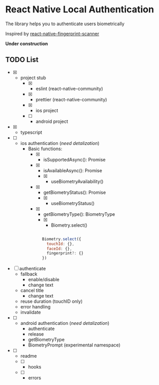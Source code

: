 # React Native Local Authentication

The library helps you to authenticate users biometrically

Inspired by [react-native-fingerprint-scanner](https://github.com/hieuvp/react-native-fingerprint-scanner)

**Under construction**

## TODO List

* [x] - project stub
    - [x] - eslint (react-native-community)
    - [x] - prettier (react-native-community)
    - [x] - ios project
    - [ ] - android project
* [x] - typescript
* [ ] - ios authentication (*need detalization*)
    - Basic functions:
      * [x] - isSupportedAsync(): Promise<boolean>
      * [x] - isAvailableAsync(): Promise<boolean>
        * [x] - useBiometryAvailability()
      * [x] - getBiometryStatus(): Promise<BiometryStatus>
        * [x] - useBiometryStatus()
      * [x] - getBiometryType(): BiometryType
        * [x] - Biometry.select()

```javascript

                Biometry.select({
                  touchId: {},
                  faceId: {},
                  fingerprint?: {}
                })

```
  * [ ] authenticate
      - fallback
        - enable/disable
        - change text
      - cancel title
        - change text
      - reuse duration (touchID only)
      - error handling
      - invalidate
* [ ] - android authentication (*need detalization*)
    - authenticate
    - release
    - getBiometryType
    - BiometryPrompt (experimental namespace)
* [ ] - readme
  * [ ] - hooks
  * [ ] - errors
